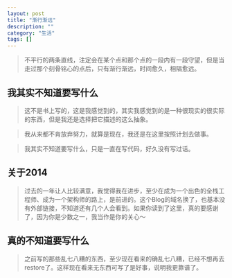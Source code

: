 ```yaml
---
layout: post
title: "渐行渐远"
description: ""
category: "生活"
tags: []
---
```


>不平行的两条直线，注定会在某个点和那个点的一段内有一段守望，但是当走过那个刻骨铭心的点后，只有渐行渐远，时间愈久，相隔愈远。
  
  
我其实不知道要写什么
-----

>这不是书上写的，这是我感觉到的，其实我感觉到的是一种很现实的很实际的东西，但是我还是选择把它描述的这么抽象。
  
  
>我从来都不肯放弃努力，就算是现在，我还是在这里按照计划去做事。

>我其实不知道要写什么，只是一直在写代码，好久没有写过话。
  
  
关于2014
---  
  
  
>过去的一年让人比较满意，我觉得我在进步，至少在成为一个出色的全栈工程师、成为一个架构师的路上，是前进的。这个Blog的域名换了，也基本没有外部链接，不知道还有几个人会看到。如果你读到了这里，真的要感谢了，因为你是少数之一，我当作是你的关心～
  
  

真的不知道要写什么
-----  
  

>之前写的那些乱七八糟的东西，至少现在看来的确乱七八糟，已经不想再去restore了。这样现在看来无东西可写了是好事，说明我更靠谱了。


